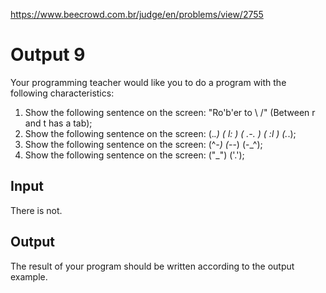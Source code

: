 https://www.beecrowd.com.br/judge/en/problems/view/2755

# Output 9

Your programming teacher would like you to do a program with the following
characteristics:

1. Show the following sentence on the screen: "Ro'b'er to \ /" (Between r and
   t has a tab);
1. Show the following sentence on the screen: (._.) ( l: ) ( .-. ) ( :l )
   (._.);
1. Show the following sentence on the screen: (^_-) (-_-) (-_^);
1. Show the following sentence on the screen: ("_") ('.');

## Input

There is not.

## Output

The result of your program should be written according to the output example.
